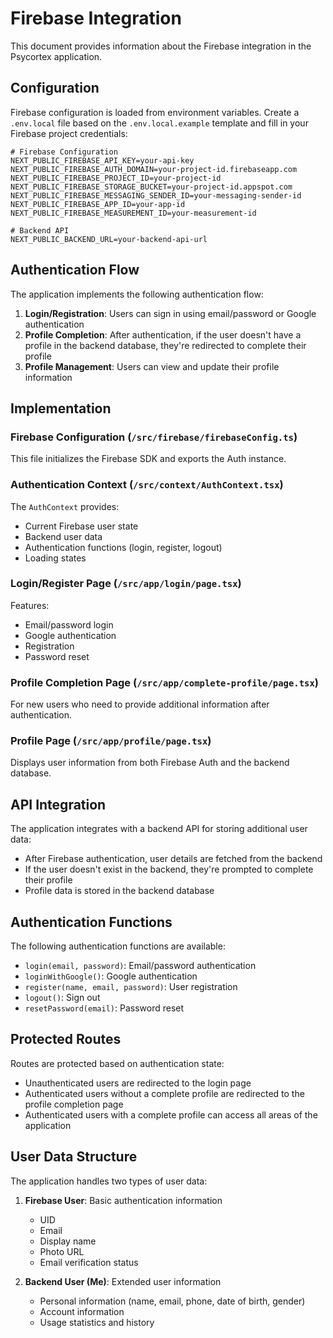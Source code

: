 # Firebase Integration

This document provides information about the Firebase integration in the Psycortex application.

## Configuration

Firebase configuration is loaded from environment variables. Create a `.env.local` file based on the `.env.local.example` template and fill in your Firebase project credentials:

```
# Firebase Configuration
NEXT_PUBLIC_FIREBASE_API_KEY=your-api-key
NEXT_PUBLIC_FIREBASE_AUTH_DOMAIN=your-project-id.firebaseapp.com
NEXT_PUBLIC_FIREBASE_PROJECT_ID=your-project-id
NEXT_PUBLIC_FIREBASE_STORAGE_BUCKET=your-project-id.appspot.com
NEXT_PUBLIC_FIREBASE_MESSAGING_SENDER_ID=your-messaging-sender-id
NEXT_PUBLIC_FIREBASE_APP_ID=your-app-id
NEXT_PUBLIC_FIREBASE_MEASUREMENT_ID=your-measurement-id

# Backend API
NEXT_PUBLIC_BACKEND_URL=your-backend-api-url
```

## Authentication Flow

The application implements the following authentication flow:

1. **Login/Registration**: Users can sign in using email/password or Google authentication
2. **Profile Completion**: After authentication, if the user doesn't have a profile in the backend database, they're redirected to complete their profile
3. **Profile Management**: Users can view and update their profile information

## Implementation

### Firebase Configuration (`/src/firebase/firebaseConfig.ts`)

This file initializes the Firebase SDK and exports the Auth instance.

### Authentication Context (`/src/context/AuthContext.tsx`)

The `AuthContext` provides:

- Current Firebase user state
- Backend user data
- Authentication functions (login, register, logout)
- Loading states

### Login/Register Page (`/src/app/login/page.tsx`)

Features:
- Email/password login
- Google authentication
- Registration
- Password reset

### Profile Completion Page (`/src/app/complete-profile/page.tsx`)

For new users who need to provide additional information after authentication.

### Profile Page (`/src/app/profile/page.tsx`)

Displays user information from both Firebase Auth and the backend database.

## API Integration

The application integrates with a backend API for storing additional user data:

- After Firebase authentication, user details are fetched from the backend
- If the user doesn't exist in the backend, they're prompted to complete their profile
- Profile data is stored in the backend database

## Authentication Functions

The following authentication functions are available:

- `login(email, password)`: Email/password authentication
- `loginWithGoogle()`: Google authentication
- `register(name, email, password)`: User registration
- `logout()`: Sign out
- `resetPassword(email)`: Password reset

## Protected Routes

Routes are protected based on authentication state:

- Unauthenticated users are redirected to the login page
- Authenticated users without a complete profile are redirected to the profile completion page
- Authenticated users with a complete profile can access all areas of the application

## User Data Structure

The application handles two types of user data:

1. **Firebase User**: Basic authentication information
   - UID
   - Email
   - Display name
   - Photo URL
   - Email verification status

2. **Backend User (Me)**: Extended user information
   - Personal information (name, email, phone, date of birth, gender)
   - Account information
   - Usage statistics and history 
